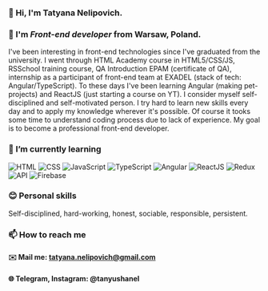### 👋 Hi, I'm **Tatyana Nelipovich**.

### 👀 I'm *Front-end developer* from Warsaw, Poland.
I've been interesting in front-end technologies since I've graduated from the university. I went through HTML Academy course in HTML5/CSS/JS, RSSchool training course, QA Introduction EPAM (certificate of QA), internship as a participant of front-end team at EXADEL (stack of tech: Angular/TypeScript). To these days I've been learning Angular (making pet-projects) and ReactJS (just starting a course on YT). I consider myself self-disciplined and self-motivated person. I try hard to learn new skills every day and to apply my knowledge wherever it's possible. Of course it tooks some time to understand coding process due to lack of experience. My goal is to become a professional front-end developer.

### 🌱 I’m currently learning 
![HTML](https://img.shields.io/badge/-HTML-090909?style=for-the-badge&logo=html5)
![CSS](https://img.shields.io/badge/-CSS-090909?style=for-the-badge&logo=css3)
![JavaScript](https://img.shields.io/badge/-JavaScript-090909?style=for-the-badge&logo=JavaScript)
![TypeScript](https://img.shields.io/badge/-TypeScript-090909?style=for-the-badge&logo=TypeScript)
![Angular](https://img.shields.io/badge/-Angular-090909?style=for-the-badge&logo=Angular)
![ReactJS](https://img.shields.io/badge/-ReactJs-090909?style=for-the-badge&logo=React)
![Redux](https://img.shields.io/badge/-Redux-090909?style=for-the-badge&logo=Redux)
![API](https://img.shields.io/badge/-REST&#032;API-090909?style=for-the-badge)
![Firebase](https://img.shields.io/badge/-Firebase-090909?style=for-the-badge&logo=Firebase)

### 😊 Personal skills

Self-disciplined, hard-working, honest, sociable, responsible, persistent.

### 📫 How to reach me 
   #### ✉️ Mail me: tatyana.nelipovich@gmail.com
   #### 🌐 Telegram, Instagram: @tanyushanel



<!---
tanyushanel/tanyushanel is a ✨ special ✨ repository because its `README.md` (this file) appears on your GitHub profile.
You can click the Preview link to take a look at your changes.
--->



